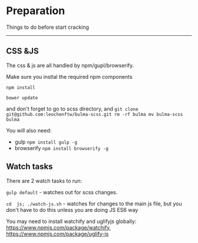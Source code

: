 # Preparation
Things to do before start cracking

---

## CSS &JS

The css & js are all handled by npm/gupl/browserify.

Make sure you instlal the required npm components

`npm install`

`bower update`

and don't forget to go to scss directory, and
`git clone git@github.com:leochenftw/bulma-scss.git
rm -rf bulma
mv bulma-scss bulma`


You will also need:

- gulp `npm install gulp -g`
- browserify `npm install browserify -g`

## Watch tasks

There are 2 watch tasks to run:

`gulp default` - watches out for scss changes.

`cd  js; ./watch-js.sh` - watches for changes to the main js file, but you don't have to do this unless you are doing JS ES6 way

You may need to install watchify and uglifyjs globally: https://www.npmjs.com/package/watchify, https://www.npmjs.com/package/uglify-js
